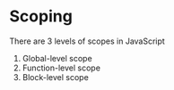 # Scoping

There are 3 levels of scopes in JavaScript

1. Global-level scope
2. Function-level scope
3. Block-level scope